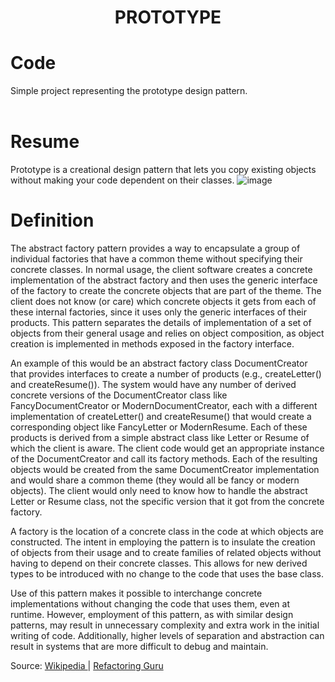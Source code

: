 <div align="center">
  <h1> PROTOTYPE  </h1>
</div>

# Code

Simple project representing the prototype design pattern. 
<br></br>


# Resume


Prototype is a creational design pattern that lets you copy existing objects without making your code dependent on their classes.
![image](https://user-images.githubusercontent.com/40416044/144913384-7d58d7c2-b181-44ce-8f36-c144a31bd357.png)

# Definition

The abstract factory pattern provides a way to encapsulate a group of individual factories that have a common theme without specifying their concrete classes. In normal usage, the client software creates a concrete implementation of the abstract factory and then uses the generic interface of the factory to create the concrete objects that are part of the theme. The client does not know (or care) which concrete objects it gets from each of these internal factories, since it uses only the generic interfaces of their products. This pattern separates the details of implementation of a set of objects from their general usage and relies on object composition, as object creation is implemented in methods exposed in the factory interface.

An example of this would be an abstract factory class DocumentCreator that provides interfaces to create a number of products (e.g., createLetter() and createResume()). The system would have any number of derived concrete versions of the DocumentCreator class like FancyDocumentCreator or ModernDocumentCreator, each with a different implementation of createLetter() and createResume() that would create a corresponding object like FancyLetter or ModernResume. Each of these products is derived from a simple abstract class like Letter or Resume of which the client is aware. The client code would get an appropriate instance of the DocumentCreator and call its factory methods. Each of the resulting objects would be created from the same DocumentCreator implementation and would share a common theme (they would all be fancy or modern objects). The client would only need to know how to handle the abstract Letter or Resume class, not the specific version that it got from the concrete factory.

A factory is the location of a concrete class in the code at which objects are constructed. The intent in employing the pattern is to insulate the creation of objects from their usage and to create families of related objects without having to depend on their concrete classes. This allows for new derived types to be introduced with no change to the code that uses the base class.

Use of this pattern makes it possible to interchange concrete implementations without changing the code that uses them, even at runtime. However, employment of this pattern, as with similar design patterns, may result in unnecessary complexity and extra work in the initial writing of code. Additionally, higher levels of separation and abstraction can result in systems that are more difficult to debug and maintain.

Source: <a href="https://en.wikipedia.org/wiki/Abstract_factory_pattern"> Wikipedia </a> | <a href="https://refactoring.guru/design-patterns/prototype"> Refactoring Guru </a>
